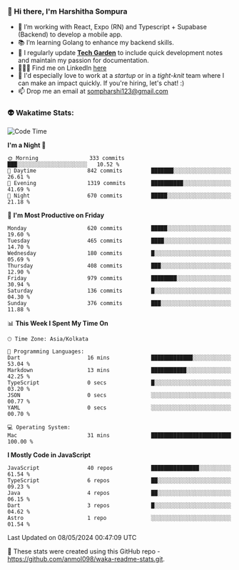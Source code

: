 ### 👋 Hi there, I'm Harshitha Sompura

- 🔧 I’m working with React, Expo (RN) and Typescript + Supabase (Backend) to develop a mobile app.
- 📚 I’m learning Golang to enhance my backend skills.
- 🌾 I regularly update **<u>[Tech Garden](https://tech-garden-hs.vercel.app/)</u>** to include quick development notes and maintain my passion for documentation.
- 👩🏻‍💻 Find me on LinkedIn <u>[here](https://www.linkedin.com/in/harshithasompura/)</u>
- 🐣 I'd especially love to work at a _startup_ or in a _tight-knit_ team where I can make an impact quickly. If you're hiring, let's chat! :)
- 📫 Drop me an email at [sompharshi123@gmail.com](mailto:sompharshi123@gmail.com)

### 👽 Wakatime Stats:
<!--START_SECTION:waka-->
![Code Time](http://img.shields.io/badge/Code%20Time-76%20hrs%2023%20mins-blue)

**I'm a Night 🦉** 

```text
🌞 Morning                333 commits         ███░░░░░░░░░░░░░░░░░░░░░░   10.52 % 
🌆 Daytime                842 commits         ███████░░░░░░░░░░░░░░░░░░   26.61 % 
🌃 Evening                1319 commits        ██████████░░░░░░░░░░░░░░░   41.69 % 
🌙 Night                  670 commits         █████░░░░░░░░░░░░░░░░░░░░   21.18 % 
```
📅 **I'm Most Productive on Friday** 

```text
Monday                   620 commits         █████░░░░░░░░░░░░░░░░░░░░   19.60 % 
Tuesday                  465 commits         ████░░░░░░░░░░░░░░░░░░░░░   14.70 % 
Wednesday                180 commits         █░░░░░░░░░░░░░░░░░░░░░░░░   05.69 % 
Thursday                 408 commits         ███░░░░░░░░░░░░░░░░░░░░░░   12.90 % 
Friday                   979 commits         ████████░░░░░░░░░░░░░░░░░   30.94 % 
Saturday                 136 commits         █░░░░░░░░░░░░░░░░░░░░░░░░   04.30 % 
Sunday                   376 commits         ███░░░░░░░░░░░░░░░░░░░░░░   11.88 % 
```


📊 **This Week I Spent My Time On** 

```text
🕑︎ Time Zone: Asia/Kolkata

💬 Programming Languages: 
Dart                     16 mins             █████████████░░░░░░░░░░░░   53.04 % 
Markdown                 13 mins             ███████████░░░░░░░░░░░░░░   42.25 % 
TypeScript               0 secs              █░░░░░░░░░░░░░░░░░░░░░░░░   03.20 % 
JSON                     0 secs              ░░░░░░░░░░░░░░░░░░░░░░░░░   00.77 % 
YAML                     0 secs              ░░░░░░░░░░░░░░░░░░░░░░░░░   00.70 % 

💻 Operating System: 
Mac                      31 mins             █████████████████████████   100.00 % 
```

**I Mostly Code in JavaScript** 

```text
JavaScript               40 repos            ███████████████░░░░░░░░░░   61.54 % 
TypeScript               6 repos             ██░░░░░░░░░░░░░░░░░░░░░░░   09.23 % 
Java                     4 repos             ██░░░░░░░░░░░░░░░░░░░░░░░   06.15 % 
Dart                     3 repos             █░░░░░░░░░░░░░░░░░░░░░░░░   04.62 % 
Astro                    1 repo              ░░░░░░░░░░░░░░░░░░░░░░░░░   01.54 % 
```




 Last Updated on 08/05/2024 00:47:09 UTC
<!--END_SECTION:waka-->

👀 These stats were created using this GitHub repo - https://github.com/anmol098/waka-readme-stats.git. 
